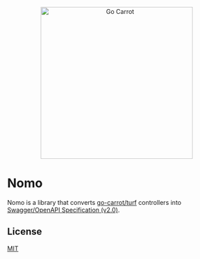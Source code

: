 <a href="https://engineering.carrot.is/"><p align="center"><img src="https://cloud.githubusercontent.com/assets/2105067/24525319/d3d26516-1567-11e7-9506-7611b3287d53.png" alt="Go Carrot" width="350px" align="center;" /></p></a>
# Nomo

Nomo is a library that converts [go-carrot/turf](https://github.com/go-carrot/turf) controllers into [Swagger/OpenAPI Specification (v2.0)](https://github.com/OAI/OpenAPI-Specification/blob/master/versions/2.0.md).

## License

[MIT](./LICENSE.md)
